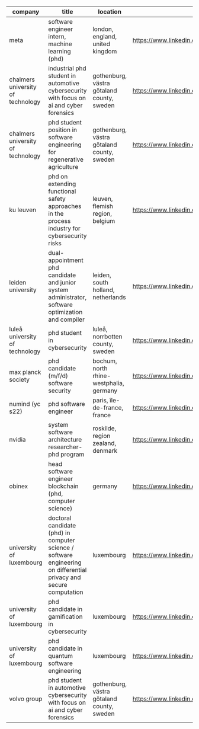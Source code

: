 |company|title|location|link|
|---|---|---|---|
|meta|software engineer intern, machine learning (phd)|london, england, united kingdom|https://www.linkedin.com/jobs/view/4120824650|
|chalmers university of technology|industrial phd student in automotive cybersecurity with focus on ai and cyber forensics|gothenburg, västra götaland county, sweden|https://www.linkedin.com/jobs/view/4127843249|
|chalmers university of technology|phd student position in software engineering for regenerative agriculture|gothenburg, västra götaland county, sweden|https://www.linkedin.com/jobs/view/4131402985|
|ku leuven|phd on extending functional safety approaches in the process industry for cybersecurity risks|leuven, flemish region, belgium|https://www.linkedin.com/jobs/view/4129341632|
|leiden university|dual-appointment phd candidate and junior system administrator, software optimization and compiler|leiden, south holland, netherlands|https://www.linkedin.com/jobs/view/4118950787|
|luleå university of technology|phd student in cybersecurity|luleå, norrbotten county, sweden|https://www.linkedin.com/jobs/view/4127734030|
|max planck society|phd candidate (m/f/d)  software security|bochum, north rhine-westphalia, germany|https://www.linkedin.com/jobs/view/4091989904|
|numind (yc s22)|phd software engineer|paris, île-de-france, france|https://www.linkedin.com/jobs/view/4138252024|
|nvidia|system software architecture researcher- phd program|roskilde, region zealand, denmark|https://www.linkedin.com/jobs/view/4053602369|
|obinex|head software engineer blockchain (phd, computer science)|germany|https://www.linkedin.com/jobs/view/4140484588|
|university of luxembourg|doctoral candidate (phd) in computer science / software engineering on differential privacy and secure computation|luxembourg|https://www.linkedin.com/jobs/view/4125871552|
|university of luxembourg|phd candidate in gamification in cybersecurity|luxembourg|https://www.linkedin.com/jobs/view/4079203049|
|university of luxembourg|phd candidate in quantum software engineering|luxembourg|https://www.linkedin.com/jobs/view/4078636832|
|volvo group|phd student in automotive cybersecurity with focus on ai and cyber forensics|gothenburg, västra götaland county, sweden|https://www.linkedin.com/jobs/view/4126536266|